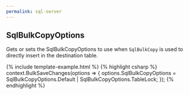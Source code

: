 ```yaml
---
permalink: sql-server
---
```


## SqlBulkCopyOptions
Gets or sets the SqlBulkCopyOptions to use when `SqlBulkCopy` is used to directly insert in the destination table.

{% include template-example.html %} 
{% highlight csharp %}
context.BulkSaveChanges(options =>
{
   options.SqlBulkCopyOptions = SqlBulkCopyOptions.Default | SqlBulkCopyOptions.TableLock;
});
{% endhighlight %}
